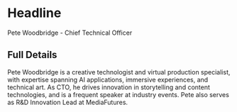 # Headline

Pete Woodbridge - Chief Technical Officer 

## Full Details

Pete Woodbridge is a creative technologist and virtual production specialist, with expertise spanning AI applications, immersive experiences, and technical art. As CTO, he drives innovation in storytelling and content technologies, and is a frequent speaker at industry events. Pete also serves as R&D Innovation Lead at MediaFutures.